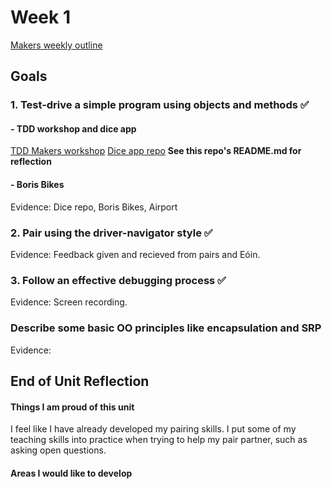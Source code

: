 # Week 1
[Makers weekly outline](https://github.com/makersacademy/course/blob/master/week_outlines.md/)

## Goals

### 1. Test-drive a simple program using objects and methods ✅

#### - TDD workshop and dice app
[TDD Makers workshop](https://github.com/makersacademy/course/blob/master/week_outlines.md/)
[Dice app repo](https://github.com/hannahdesmond/diceapp) **See this repo's README.md for reflection**





#### - Boris Bikes


Evidence: Dice repo, Boris Bikes, Airport

### 2. Pair using the driver-navigator style ✅

Evidence: Feedback given and recieved from pairs and Eóin.

### 3. Follow an effective debugging process ✅

Evidence: Screen recording. 

### Describe some basic OO principles like encapsulation and SRP

Evidence: 

## End of Unit Reflection



#### Things I am proud of this unit
I feel like I have already developed my pairing skills. I put some of my teaching skills into practice when trying to help my pair partner, such as asking open questions. 

#### Areas I would like to develop

